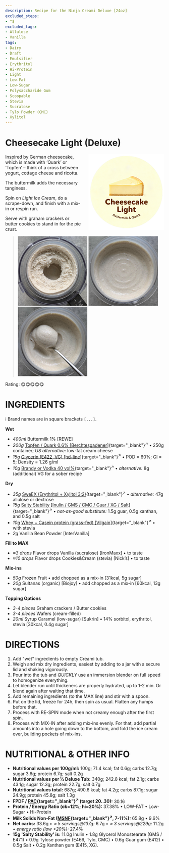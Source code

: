 ```yaml
---
description: Recipe for the Ninja Creami Deluxe [24oz]
excluded_steps:
- ^$
excluded_tags:
- Allulose
- Vanilla
tags:
- Dairy
- Draft
- Emulsifier
- Erythritol
- Hi-Protein
- Light
- Low-Fat
- Low-Sugar
- Polysaccharide Gum
- Scoopable
- Stevia
- Sucralose
- Tylo Powder (CMC)
- Xylitol
---
```

# Cheesecake Light (Deluxe)
<img style="float: right; margin-left: 1.5em;" width=240 alt="Logo" src="logo-Cheesecake-Light.png" />

Inspired by German cheesecake, which is made with ‘Quark’ or ‘Topfen’
– think of a cross between yogurt, cottage cheese and ricotta.

The buttermilk adds the necessary tanginess.

Spin on *Light Ice Cream*, do a scrape-down, and finish with a mix-in or respin run.

Serve with graham crackers or butter cookies to stand in for the pie crust.
> <img width=220 alt="After Light Ice Cream" src="Cheesecake-Light_2025-09-28_1.jpg" class="zoomable" />
> <img width=220 alt="After Respin" src="Cheesecake-Light_2025-09-28_2.jpg" class="zoomable" />
> <img width=220 alt="Scooped" src="Cheesecake-Light_2025-09-28_3.jpg" class="zoomable" />

Rating: 😋😋😋😋😋

# INGREDIENTS

ℹ️ Brand names are in square brackets `[...]`.

**Wet**

  - _400ml_ Buttermilk 1% [REWE]
  - _200g_ [Topfen / Quark 0.6% \[Berchtesgadener\]](/ice-creamery/info/ingredients/#quark-topfen){target="_blank"}<sup>↗</sup> • 250g container; *US alternative:* low-fat cream cheese
  - _15g_ [Glycerin (E422, VG) \[hd-line\]](/ice-creamery/info/ingredients/#vegetable-glycerin-glycerol-vg-e422){target="_blank"}<sup>↗</sup> • POD = 60%; GI = 5; Density = 1.26 g/ml
  - _10g_ [Brandy or Vodka 40 vol%](/ice-creamery/info/ingredients/#alcohol-ethanol){target="_blank"}<sup>↗</sup> • *alternative:* 8g (additional) VG for a sober recipe

**Dry**

  - _35g_ [SweEX (Erythritol + Xylitol 3:2)](/ice-creamery/info/ingredients/#sweex-erythritol-xylitol-blend){target="_blank"}<sup>↗</sup> • *alternative:* 47g allulose or dextrose
  - _15g_ [Salty Stability \[Inulin / GMS / CMC / Guar / XG / Salt\]](/ice-creamery/S/Salty%20Stability/){target="_blank"}<sup>↗</sup> • *not-as-good substitute:* 1.5g guar, 0.5g xanthan, and 0.5g salt
  - _10g_ [Whey + Casein protein (grass-fed) \[Vilgain\]](/ice-creamery/info/ingredients/#whey-protein){target="_blank"}<sup>↗</sup> • with stevia
  - _2g_ Vanilla Bean Powder [InterVanilla]

**Fill to MAX**

  - _≈3 drops_ Flavor drops Vanilla (sucralose) [IronMaxx] • to taste
  - _≈10 drops_ Flavor drops Cookies&Cream (stevia) [Nick’s] • to taste

**Mix-ins**

  - _50g_ Frozen Fruit • add chopped as a mix-in [31kcal, 5g sugar]
  - _20g_ Sultanas (organic) [Biojoy] • add chopped as a mix-in [60kcal, 13g sugar]

**Topping Options**

  - _3-4 pieces_ Graham crackers / Butter cookies
  - _3-4 pieces_ Wafers (cream-filled)
  - _20ml_ Syrup Caramel (low-sugar) [Sukrin] • 14% sorbitol, erythritol, stevia [30kcal, 0.4g sugar]

# DIRECTIONS

 1. Add "wet" ingredients to empty Creami tub.
 1. Weigh and mix dry ingredients, easiest by adding to a jar with a secure lid and shaking vigorously.
 1. Pour into the tub and *QUICKLY* use an immersion blender on full speed to homogenize everything.
 1. Let blender run until thickeners are properly hydrated, up to 1-2 min. Or blend again after waiting that time.
 1. Add remaining ingredients (to the MAX line) and stir with a spoon.
 1. Put on the lid, freeze for 24h, then spin as usual. Flatten any humps before that.
 1. Process with RE-SPIN mode when not creamy enough after the first spin.
 1. Process with MIX-IN after adding mix-ins evenly. For that, add partial amounts into a hole going down to the bottom, and fold the ice cream over, building pockets of mix-ins.

# NUTRITIONAL & OTHER INFO

- **Nutritional values per 100g/ml:** 100g; 71.4 kcal; fat 0.6g; carbs 12.7g; sugar 3.6g; protein 6.7g; salt 0.2g
- **Nutritional values per ½ Deluxe Tub:** 340g; 242.8 kcal; fat 2.1g; carbs 43.1g; sugar 12.3g; protein 22.7g; salt 0.7g
- **Nutritional values total:** 687g; 490.6 kcal; fat 4.2g; carbs 87.1g; sugar 24.9g; protein 45.8g; salt 1.3g
- **FPDF / [PAC](/ice-creamery/info/glossary/#potere-anti-congelante-pac){target="_blank"}<sup>↗</sup> (target 20..30):** 30.16
- **Protein / Energy Ratio (ok=12%; hi=20%):** 37.38% • LOW-FAT • Low-Sugar • Hi-Protein
- **Milk Solids Non-Fat ([MSNF](/ice-creamery/info/glossary/#milk-solids-not-fat-msnf){target="_blank"}<sup>↗</sup>, 7-11%):** 65.8g • 9.6%
- **Net carbs:** 33.6g • *∝ 5 servings@137g:* 6.7g • *∝ 3 servings@229g:* 11.2g • *energy ratio (low <20%):* 27.4%
- **15g 'Salty Stability' is:** 11.0g Inulin • 1.8g Glycerol Monostearate (GMS / E471) • 0.9g Tylose powder (E466, Tylo, CMC) • 0.6g Guar gum (E412) • 0.5g Salt • 0.2g Xanthan gum (E415, XG).
